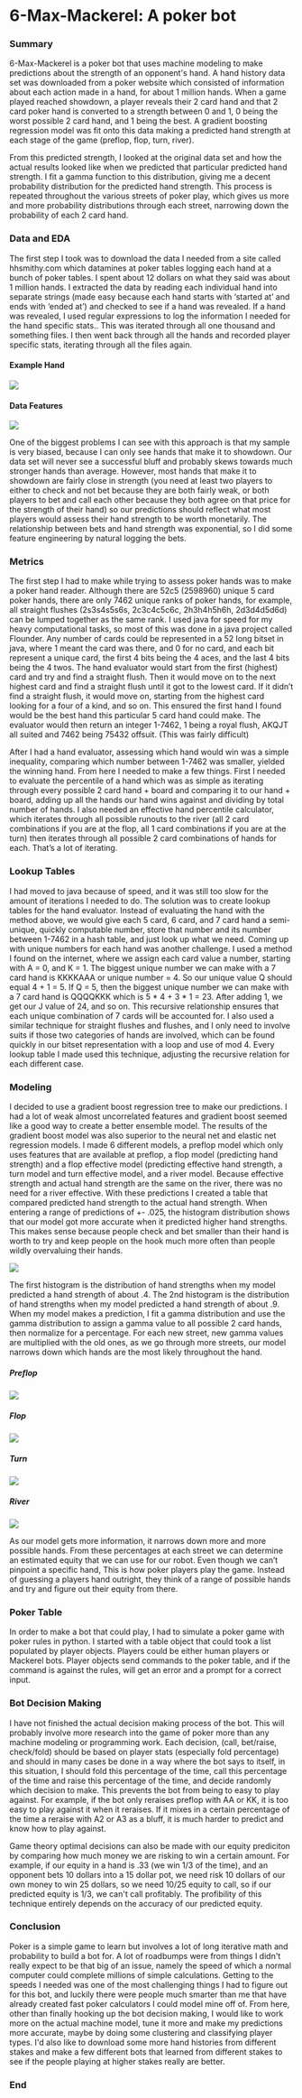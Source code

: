 # 6-Max-Mackerel: A poker bot

### Summary

6-Max-Mackerel is a poker bot that uses machine modeling to make predictions about the strength of an opponent's hand. A hand history data set was downloaded from a poker website which consisted of information about each action made in a hand, for about 1 million hands. When a game played reached showdown, a player reveals their 2 card hand and that 2 card poker hand is converted to a strength between 0 and 1, 0 being the worst possible 2 card hand, and 1 being the best. A gradient boosting regression model was fit onto this data making a predicted hand strength at each stage of the game (preflop, flop, turn, river).

From this predicted strength, I looked at the original data set and how the actual results looked like when we predicted that particular predicted hand strength. I fit a gamma function to this distribution, giving me a decent probability distribution for the predicted hand strength. This process is repeated throughout the various streets of poker play, which gives us more and more probability distributions through each street, narrowing down the probability of each 2 card hand.

### Data and EDA

The first step I took was to download the data I needed from a site called hhsmithy.com which datamines at poker tables logging each hand at a bunch of poker tables. I spent about 12 dollars on what they said was about 1 million hands. I extracted the data by reading each individual hand into separate strings (made easy because each hand starts with ‘started at’ and ends with ‘ended at’) and checked to see if a hand was revealed. If a hand was revealed, I used regular expressions to log the information I needed for the hand specific stats.. This was iterated through all one thousand and something files. I then went back through all the hands and recorded player specific stats, iterating through all the files again.

#### Example Hand
![](https://i.imgur.com/GTMNdPQ.png)

#### Data Features
![](https://i.imgur.com/Cbc6mZJ.png)

One of the biggest problems I can see with this approach is that my sample is very biased, because I can only see hands that make it to showdown. Our data set will never see a successful bluff and probably skews towards much stronger hands than average. However, most hands that make it to showdown are fairly close in strength (you need at least two players to either to check and not bet because they are both fairly weak, or both players to bet and call each other because they both agree on that price for the strength of their hand) so our predictions should reflect what most players would assess their hand strength to be worth monetarily. The relationship between bets and hand strength was exponential, so I did some feature engineering by natural logging the bets.


### Metrics

The first step I had to make while trying to assess poker hands was to make a poker hand reader. Although there are 52c5 (2598960) unique 5 card poker hands, there are only 7462 unique ranks of poker hands, for example, all straight flushes (2s3s4s5s6s, 2c3c4c5c6c, 2h3h4h5h6h, 2d3d4d5d6d) can be lumped together as the same rank. I used java for speed for my heavy computational tasks, so most of this was done in a java project called Flounder. Any number of cards could be represented in a 52 long bitset in java, where 1 meant the card was there, and 0 for no card, and each bit represent a unique card, the first 4 bits being the 4 aces, and the last 4 bits being the 4 twos. The hand evaluator would start from the first (highest) card and try and find a straight flush. Then it would move on to the next highest card and find a straight flush until it got to the lowest card. If it didn’t find a straight flush, it would move on, starting from the highest card looking for a four of a kind, and so on. This ensured the first hand I found would be the best hand this particular 5 card hand could make. The evaluator would then return an integer 1-7462, 1 being a royal flush, AKQJT all suited and 7462 being 75432 offsuit. (This was fairly difficult)

After I had a hand evaluator, assessing which hand would win was a simple inequality, comparing which number between 1-7462 was smaller, yielded the winning hand. From here I needed to make a few things. First I needed to evaluate the percentile of a hand which was as simple as iterating through every possible 2 card hand + board and comparing it to our hand + board, adding up all the hands our hand wins against and dividing by total number of hands. I also needed an effective hand percentile calculator, which iterates through all possible runouts to the river (all 2 card combinations if you are at the flop, all 1 card combinations if you are at the turn) then iterates through all possible 2 card combinations of hands for each. That’s a lot of iterating.

### Lookup Tables

I had moved to java because of speed, and it was still too slow for the amount of iterations I needed to do. The solution was to create lookup tables for the hand evaluator. Instead of evaluating the hand with the method above, we would give each 5 card, 6 card, and 7 card hand a semi-unique, quickly computable number, store that number and its number between 1-7462 in a hash table, and just look up what we need. Coming up with unique numbers for each hand was another challenge. I used a method I found on the internet, where we assign each card value a number, starting with A = 0, and K = 1. The biggest unique number we can make with a 7 card hand is KKKKAAA or unique number = 4. So our unique value Q should equal 4 + 1 = 5. If Q = 5, then the biggest unique number we can make with a 7 card hand is QQQQKKK which is 5 * 4 + 3 * 1 = 23. After adding 1, we get our J value of 24, and so on. This recursive relationship ensures that each unique combination of 7 cards will be accounted for. I also used a similar technique for straight flushes and flushes, and I only need to involve suits if those two categories of hands are involved, which can  be found quickly in our bitset representation with a loop and use of mod 4. Every lookup table I made used this technique, adjusting the recursive relation for each different case.
	
### Modeling

I decided to use a gradient boost regression tree to make our predictions. I had a lot of weak almost uncorrelated features and gradient boost seemed like a good way to create a better ensemble model. The results of the gradient boost model was also superior to the neural net and elastic net regression models. I made 6 different models, a preflop model which only uses features that are available at preflop, a flop model (predicting hand strength) and a flop effective model (predicting effective hand strength, a turn model and turn effective model, and a river model. Because effective strength and actual hand strength are the same on the river, there was no need for a river effective. With these predictions I created a table that compared predicted hand strength to the actual hand strength. When entering a range of predictions of +- .025, the histogram distribution shows that our model got more accurate when it predicted higher hand strengths. This makes sense because people check and bet smaller than their hand is worth to try and keep people on the hook much more often than people wildly overvaluing their hands.
	
![](https://i.imgur.com/IZa2eEU.png)

The first histogram is the distribution of hand strengths when my model predicted a hand strength of about .4. The 2nd histogram is the distribution of hand strengths when my model predicted a hand strength of about .9. When my model makes a prediction, I fit a gamma distribution and use the gamma distribution to assign a gamma value to all possible 2 card hands, then normalize for a percentage. For each new street, new gamma values are multiplied with the old ones, as we go through more streets, our model narrows down which hands are the most likely throughout the hand.

##### Preflop
![](https://i.imgur.com/CxsJyQP.png)
##### Flop
![](https://i.imgur.com/ZFB833a.png)
##### Turn
![](https://i.imgur.com/NWY6BEd.png)
##### River
![](https://i.imgur.com/yiRKtgv.png)

As our model gets more information, it narrows down more and more possible hands. From these percentages at each street we can determine an estimated equity that we can use for our robot. Even though we can’t pinpoint a specific hand, This is how poker players play the game. Instead of guessing a players hand outright, they think of a range of possible hands and try and figure out their equity from there.

### Poker Table

In order to make a bot that could play, I had to simulate a poker game with poker rules in python. I started with a table object that could took a list populated by player objects. Players could be either human players or Mackerel bots. Player objects send commands to the poker table, and if the command is against the rules, will get an error and a prompt for a correct input.

### Bot Decision Making

I have not finished the actual decision making process of the bot. This will probably involve more research into the game of poker more than any machine modeling or programming work. Each decision, (call, bet/raise, check/fold) should be based on player stats (especially fold percentage) and should in many cases be done in a way where the bot says to itself, in this situation, I should fold this percentage of the time, call this percentage of the time and raise this percentage of the time, and decide randomly which decision to make. This prevents the bot from being to easy to play against. For example, if the bot only reraises preflop with AA or KK, it is too easy to play against it when it reraises. If it mixes in a certain percentage of the time a reraise with A2 or A3 as a bluff, it is much harder to predict and know how to play against.

Game theory optimal decisions can also be made with our equity prediciton by comparing how much money we are risking to win a certain amount. For example, if our equity in a hand is .33 (we win 1/3 of the time), and an opponent bets 10 dollars into a 15 dollar pot, we need risk 10 dollars of our own money to win 25 dollars, so we need 10/25 equity to call, so if our predicted equity is 1/3, we can't call profitably. The profibility of this technique entirely depends on the accuracy of our predicted equity.

### Conclusion

Poker is a simple game to learn but involves a lot of long iterative math and probability to build a bot for. A lot of roadbumps were from things I didn't really expect to be that big of an issue, namely the speed of which a normal computer could complete millions of simple calculations. Getting to the speeds I needed was one of the most challenging things I had to figure out for this bot, and luckily there were people much smarter than me that have already created fast poker calculators I could model mine off of. From here, other than finally hooking up the bot decision making, I would like to work more on the actual machine model, tune it more and make my predictions more accurate, maybe by doing some clustering and classifying player types. I'd also like to download some more hand histories from different stakes and make a few different bots that learned from different stakes to see if the people playing at higher stakes really are better.

### End
